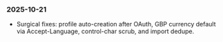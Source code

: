 ### 2025-10-21
- Surgical fixes: profile auto-creation after OAuth, GBP currency default via Accept-Language, control-char scrub, and import dedupe.
